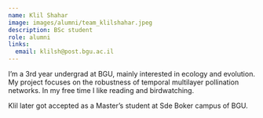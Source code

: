 ```yaml
---
name: Klil Shahar
image: images/alumni/team_klilshahar.jpeg
description: BSc student
role: alumni
links:
  email: klilsh@post.bgu.ac.il
---
```


I’m a 3rd year undergrad at BGU, mainly interested in ecology and evolution. My project focuses on the robustness of temporal multilayer pollination networks. In my free time I like reading and birdwatching.

Klil later got accepted as a Master’s student at Sde Boker campus of BGU.
